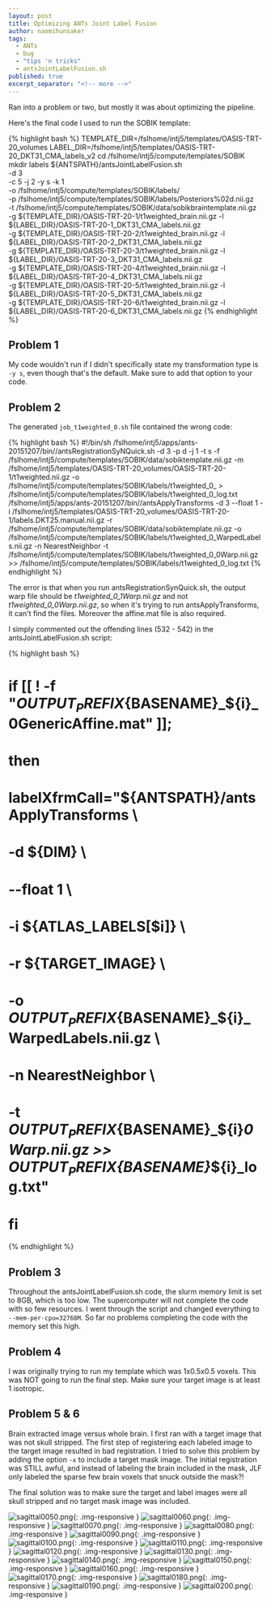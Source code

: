 ```yaml
---
layout: post
title: Optimizing ANTs Joint Label Fusion
author: naomihunsaker
tags: 
  - ANTs
  - bug
  - "tips 'n tricks"
  - antsJointLabelFusion.sh
published: true
excerpt_separator: "<!-- more -->"
---
```


Ran into a problem or two, but mostly it was about optimizing the pipeline.

<!-- more -->

Here's the final code I used to run the SOBIK template:

{% highlight bash %}
TEMPLATE_DIR=/fslhome/intj5/templates/OASIS-TRT-20_volumes
LABEL_DIR=/fslhome/intj5/templates/OASIS-TRT-20_DKT31_CMA_labels_v2
cd /fslhome/intj5/compute/templates/SOBIK
mkdir labels
${ANTSPATH}/antsJointLabelFusion.sh \
-d 3 \
-c 5 -j 2 -y s -k 1 \
-o /fslhome/intj5/compute/templates/SOBIK/labels/ \
-p /fslhome/intj5/compute/templates/SOBIK/labels/Posteriors%02d.nii.gz \
-t /fslhome/intj5/compute/templates/SOBIK/data/sobikbraintemplate.nii.gz \
-g ${TEMPLATE_DIR}/OASIS-TRT-20-1/t1weighted_brain.nii.gz -l ${LABEL_DIR}/OASIS-TRT-20-1_DKT31_CMA_labels.nii.gz \
-g ${TEMPLATE_DIR}/OASIS-TRT-20-2/t1weighted_brain.nii.gz -l ${LABEL_DIR}/OASIS-TRT-20-2_DKT31_CMA_labels.nii.gz \
-g ${TEMPLATE_DIR}/OASIS-TRT-20-3/t1weighted_brain.nii.gz -l ${LABEL_DIR}/OASIS-TRT-20-3_DKT31_CMA_labels.nii.gz \
-g ${TEMPLATE_DIR}/OASIS-TRT-20-4/t1weighted_brain.nii.gz -l ${LABEL_DIR}/OASIS-TRT-20-4_DKT31_CMA_labels.nii.gz \
-g ${TEMPLATE_DIR}/OASIS-TRT-20-5/t1weighted_brain.nii.gz -l ${LABEL_DIR}/OASIS-TRT-20-5_DKT31_CMA_labels.nii.gz \
-g ${TEMPLATE_DIR}/OASIS-TRT-20-6/t1weighted_brain.nii.gz -l ${LABEL_DIR}/OASIS-TRT-20-6_DKT31_CMA_labels.nii.gz
{% endhighlight %}

## Problem 1

My code wouldn't run if I didn't specifically state my transformation type is `-y s`, even though that's the default. Make sure to add that option to your code.

## Problem 2

The generated `job_t1weighted_0.sh` file contained the wrong code:

{% highlight bash %}
#!/bin/sh
/fslhome/intj5/apps/ants-20151207/bin//antsRegistrationSyNQuick.sh -d 3 -p d -j 1 -t s -f /fslhome/intj5/compute/templates/SOBIK/data/sobiktemplate.nii.gz -m /fslhome/intj5/templates/OASIS-TRT-20_volumes/OASIS-TRT-20-1/t1weighted.nii.gz -o /fslhome/intj5/compute/templates/SOBIK/labels/t1weighted_0_ > /fslhome/intj5/compute/templates/SOBIK/labels/t1weighted_0_log.txt
/fslhome/intj5/apps/ants-20151207/bin//antsApplyTransforms -d 3 --float 1                           -i /fslhome/intj5/templates/OASIS-TRT-20_volumes/OASIS-TRT-20-1/labels.DKT25.manual.nii.gz -r /fslhome/intj5/compute/templates/SOBIK/data/sobiktemplate.nii.gz -o /fslhome/intj5/compute/templates/SOBIK/labels/t1weighted_0_WarpedLabels.nii.gz -n NearestNeighbor                           -t /fslhome/intj5/compute/templates/SOBIK/labels/t1weighted_0_0Warp.nii.gz >> /fslhome/intj5/compute/templates/SOBIK/labels/t1weighted_0_log.txt
{% endhighlight %}

The error is that when you run antsRegistrationSynQuick.sh, the output warp file should be *t1weighted_0_1Warp.nii.gz* and not *t1weighted_0_0Warp.nii.gz*, so when it's trying to run antsApplyTransforms, it can't find the files. Moreover the affine.mat file is also required. 

I simply commented out the offending lines (532 - 542) in the antsJointLabelFusion.sh script:

{% highlight bash %}
#     if [[ ! -f "${OUTPUT_PREFIX}${BASENAME}_${i}_0GenericAffine.mat" ]];
#       then
#         labelXfrmCall="${ANTSPATH}/antsApplyTransforms \
#                               -d ${DIM} \
#                               --float 1 \
#                               -i ${ATLAS_LABELS[$i]} \
#                               -r ${TARGET_IMAGE} \
#                               -o ${OUTPUT_PREFIX}${BASENAME}_${i}_WarpedLabels.nii.gz \
#                               -n NearestNeighbor \
#                               -t ${OUTPUT_PREFIX}${BASENAME}_${i}_0Warp.nii.gz >> ${OUTPUT_PREFIX}${BASENAME}_${i}_log.txt"
#       fi
{% endhighlight %}

## Problem 3

Throughout the antsJointLabelFusion.sh code, the slurm memory limit is set to 8GB, which is too low. The supercomputer will not complete the code with so few resources. I went through the script and changed everything to `--mem-per-cpu=32768M`. So far no problems completing the code with the memory set this high.

## Problem 4

I was originally trying to run my template which was 1x0.5x0.5 voxels. This was NOT going to run the final step. Make sure your target image is at least 1 isotropic.

## Problem 5 & 6

Brain extracted image versus whole brain. I first ran with a target image that was not skull stripped. The first step of registering each labeled image to the target image resulted in bad registration. I tried to solve this problem by adding the option `-x` to include a target mask image. The initial registration was STILL awful, and instead of labeling the brain included in the mask, JLF only labeled the sparse few brain voxels that snuck outside the mask?!

The final solution was to make sure the target and label images were all skull stripped and no target mask image was included.

![sagittal0050.png]({{site.baseurl}}/media/sagittal0050.png){: .img-responsive }
![sagittal0060.png]({{site.baseurl}}/media/sagittal0060.png){: .img-responsive }
![sagittal0070.png]({{site.baseurl}}/media/sagittal0070.png){: .img-responsive }
![sagittal0080.png]({{site.baseurl}}/media/sagittal0080.png){: .img-responsive }
![sagittal0090.png]({{site.baseurl}}/media/sagittal0090.png){: .img-responsive }
![sagittal0100.png]({{site.baseurl}}/media/sagittal0100.png){: .img-responsive }
![sagittal0110.png]({{site.baseurl}}/media/sagittal0110.png){: .img-responsive }
![sagittal0120.png]({{site.baseurl}}/media/sagittal0120.png){: .img-responsive }
![sagittal0130.png]({{site.baseurl}}/media/sagittal0130.png){: .img-responsive }
![sagittal0140.png]({{site.baseurl}}/media/sagittal0140.png){: .img-responsive }
![sagittal0150.png]({{site.baseurl}}/media/sagittal0150.png){: .img-responsive }
![sagittal0160.png]({{site.baseurl}}/media/sagittal0160.png){: .img-responsive }
![sagittal0170.png]({{site.baseurl}}/media/sagittal0170.png){: .img-responsive }
![sagittal0180.png]({{site.baseurl}}/media/sagittal0180.png){: .img-responsive }
![sagittal0190.png]({{site.baseurl}}/media/sagittal0190.png){: .img-responsive }
![sagittal0200.png]({{site.baseurl}}/media/sagittal0200.png){: .img-responsive }
